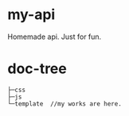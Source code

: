 # my-api
Homemade api. Just for fun.

# doc-tree

    ├─css
    ├─js
    └─template  //my works are here.


